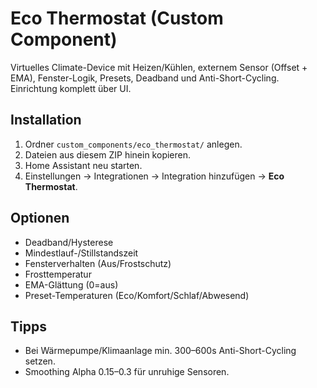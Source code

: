 # Eco Thermostat (Custom Component)

Virtuelles Climate-Device mit Heizen/Kühlen, externem Sensor (Offset + EMA), Fenster-Logik,
Presets, Deadband und Anti-Short-Cycling. Einrichtung komplett über UI.

## Installation
1. Ordner `custom_components/eco_thermostat/` anlegen.
2. Dateien aus diesem ZIP hinein kopieren.
3. Home Assistant neu starten.
4. Einstellungen → Integrationen → Integration hinzufügen → **Eco Thermostat**.

## Optionen
- Deadband/Hysterese
- Mindestlauf-/Stillstandszeit
- Fensterverhalten (Aus/Frostschutz)
- Frosttemperatur
- EMA-Glättung (0=aus)
- Preset-Temperaturen (Eco/Komfort/Schlaf/Abwesend)

## Tipps
- Bei Wärmepumpe/Klimaanlage min. 300–600s Anti-Short-Cycling setzen.
- Smoothing Alpha 0.15–0.3 für unruhige Sensoren.
